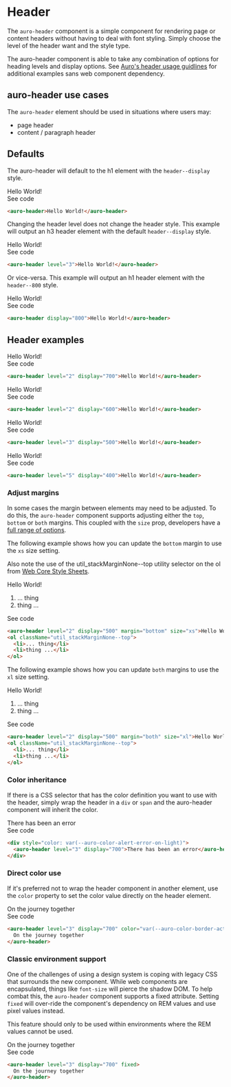 # Header

The `auro-header` component is a simple component for rendering page or content headers without having to deal with font styling. Simply choose the level of the header want and the style type.

The auro-header component is able to take any combination of options for heading levels and display options. See [Auro's header usage guidlines](https://auro.alaskaair.com/typography/usage) for additional examples sans web component dependency.

## auro-header use cases

The `auro-header` element should be used in situations where users may:

* page header
* content / paragraph header

## Defaults

The auro-header will default to the h1 element with the `header--display` style.

<div class="exampleWrapper">
  <auro-header>Hello World!</auro-header>
</div>

<auro-accordion lowProfile justifyRight>
  <span slot="trigger">See code</span>

  ```html
  <auro-header>Hello World!</auro-header>
  ```

</auro-accordion>

Changing the header level does not change the header style. This example will output an h3 header element with the default `header--display` style.

<div class="exampleWrapper">
  <auro-header level="3">Hello World!</auro-header>
</div>

<auro-accordion lowProfile justifyRight>
  <span slot="trigger">See code</span>

  ```html
  <auro-header level="3">Hello World!</auro-header>
  ```

</auro-accordion>

Or vice-versa. This example will output an h1 header element with the `header--800` style.

<div class="exampleWrapper">
  <auro-header display="800">Hello World!</auro-header>
</div>

<auro-accordion lowProfile justifyRight>
  <span slot="trigger">See code</span>

  ```html
  <auro-header display="800">Hello World!</auro-header>
  ```

</auro-accordion>

## Header examples

<div class="exampleWrapper">
  <auro-header level="2" display="700">Hello World!</auro-header>
</div>

<auro-accordion lowProfile justifyRight>
  <span slot="trigger">See code</span>

  ```html
  <auro-header level="2" display="700">Hello World!</auro-header>
  ```

</auro-accordion>

<div class="exampleWrapper">
  <auro-header level="2" display="600">Hello World!</auro-header>
</div>

<auro-accordion lowProfile justifyRight>
  <span slot="trigger">See code</span>

  ```html
  <auro-header level="2" display="600">Hello World!</auro-header>
  ```

</auro-accordion>

<div class="exampleWrapper">
  <auro-header level="3" display="500">Hello World!</auro-header>
</div>

<auro-accordion lowProfile justifyRight>
  <span slot="trigger">See code</span>

  ```html
  <auro-header level="3" display="500">Hello World!</auro-header>
  ```

</auro-accordion>

<div class="exampleWrapper">
  <auro-header level="5" display="400">Hello World!</auro-header>
</div>

<auro-accordion lowProfile justifyRight>
  <span slot="trigger">See code</span>

  ```html
  <auro-header level="5" display="400">Hello World!</auro-header>
  ```

</auro-accordion>

### Adjust margins

In some cases the margin between elements may need to be adjusted. To do this, the `auro-header` component supports adjusting either the `top`, `bottom` or `both` margins. This coupled with the `size` prop, developers have a [full range of options](https://auro.alaskaair.com/components/auro/header/api).

The following example shows how you can update the `bottom` margin to use the `xs` size setting.

Also note the use of the  util_stackMarginNone--top  utility selector on the ol from [Web Core Style Sheets](https://alaskaairlines.github.io/WebCoreStyleSheets/#utility-layout-mixin-auro_spacing).

<div class="exampleWrapper">
  <auro-header level="2" display="500" margin="bottom" size="xs">Hello World!</auro-header>
  <ol className="util_stackMarginNone--top">
    <li>... thing</li>
    <li>thing ...</li>
  </ol>
</div>

<auro-accordion lowProfile justifyRight>
  <span slot="trigger">See code</span>

  ```html
  <auro-header level="2" display="500" margin="bottom" size="xs">Hello World!</auro-header>
  <ol className="util_stackMarginNone--top">
    <li>... thing</li>
    <li>thing ...</li>
  </ol>
  ```

</auro-accordion>

The following example shows how you can update `both` margins to use the `xl` size setting.

<div class="exampleWrapper">
  <auro-header level="2" display="500" margin="both" size="xl">Hello World!</auro-header>
  <ol className="util_stackMarginNone--top">
    <li>... thing</li>
    <li>thing ...</li>
  </ol>
</div>

<auro-accordion lowProfile justifyRight>
  <span slot="trigger">See code</span>

  ```html
  <auro-header level="2" display="500" margin="both" size="xl">Hello World!</auro-header>
  <ol className="util_stackMarginNone--top">
    <li>... thing</li>
    <li>thing ...</li>
  </ol>
  ```

</auro-accordion>

### Color inheritance

If there is a CSS selector that has the color definition you want to use with the header, simply wrap the header in a `div` or `span` and the auro-header component will inherit the color.

<div class="exampleWrapper">
  <div style="color: var(--auro-color-alert-error-on-light)">
    <auro-header level="3" display="700">There has been an error</auro-header>
  </div>
</div>

<auro-accordion lowProfile justifyRight>
  <span slot="trigger">See code</span>

  ```html
  <div style="color: var(--auro-color-alert-error-on-light)">
    <auro-header level="3" display="700">There has been an error</auro-header>
  </div>
  ```

</auro-accordion>

### Direct color use

If it's preferred not to wrap the header component in another element, use the `color` property to set the color value directly on the header element.

<div class="exampleWrapper">
  <auro-header level="3" display="700" color="var(--auro-color-border-active-on-light)">
    On the journey together
  </auro-header>
</div>

<auro-accordion lowProfile justifyRight>
  <span slot="trigger">See code</span>

  ```html
  <auro-header level="3" display="700" color="var(--auro-color-border-active-on-light)">
    On the journey together
  </auro-header>
  ```

</auro-accordion>

### Classic environment support

One of the challenges of using a design system is coping with legacy CSS that surrounds the new component. While web components are encapsulated, things like `font-size` will pierce the shadow DOM. To help combat this, the `auro-header` component supports a fixed attribute. Setting `fixed` will over-ride the component's dependency on REM values and use pixel values instead.

This feature should only to be used within environments where the REM values cannot be used.

<div class="exampleWrapper">
  <auro-header level="3" display="700" fixed>
    On the journey together
  </auro-header>
</div>

<auro-accordion lowProfile justifyRight>
  <span slot="trigger">See code</span>

  ```html
  <auro-header level="3" display="700" fixed>
    On the journey together
  </auro-header>
  ```

</auro-accordion>
